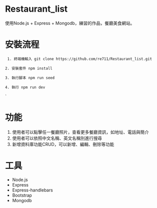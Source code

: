 # Restaurant_list
使用Node.js + Express + Mongodb，練習的作品，餐廳美食網站。

# 安裝流程
```
 1. 終端機輸入 git clone https://github.com/re711/Restaurant_list.git
 ```
 ```
 2. 安裝套件 npm install
 ```
 ```
 3. 執行腳本 npm run seed
 ```
 ```
 4. 執行 npm run dev
 ```
`
# 功能
1. 使用者可以點擊任一餐廳照片，查看更多餐廳資訊，如地址、電話與簡介
2. 使用者可以依照中文名稱、英文名稱別進行搜尋
3. 新增資料庫功能CRUD，可以新增、編輯、刪除等功能

# 工具
* Node.js
* Express
* Express-handlebars
* Bootstrap
* Mongodb